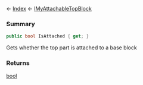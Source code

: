 ← [Index](Api-Index) ← [IMyAttachableTopBlock](Sandbox.ModAPI.Ingame.IMyAttachableTopBlock)

### Summary

```csharp
public bool IsAttached { get; }
```

Gets whether the top part is attached to a base block

### Returns

[bool](System.Boolean)

